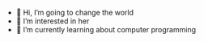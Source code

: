 - 👋 Hi, I’m going to change the world
- 👀 I’m interested in her
- 🌱 I’m currently learning about computer programming

<!---
Byte-coder21/Byte-coder21 is a ✨ special ✨ repository because its `README.md` (this file) appears on your GitHub profile.
You can click the Preview link to take a look at your changes.
--->
